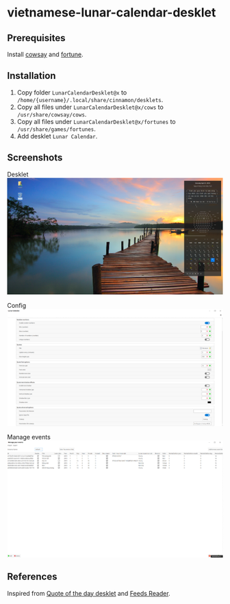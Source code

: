 # vietnamese-lunar-calendar-desklet

## Prerequisites
Install [cowsay](https://en.wikipedia.org/wiki/Cowsay) and [fortune](https://en.wikipedia.org/wiki/Fortune_(Unix)).

## Installation

1. Copy folder `LunarCalendarDesklet@x` to `/home/{username}/.local/share/cinnamon/desklets`.
2. Copy all files under `LunarCalendarDesklet@x/cows` to `/usr/share/cowsay/cows`.
3. Copy all files under `LunarCalendarDesklet@x/fortunes` to `/usr/share/games/fortunes`.
4. Add desklet `Lunar Calendar`.

## Screenshots

Desklet
![Desklet](./imgs/desklet.png)

Config
![Config](./imgs/config.png)

Manage events
![Manage events](./imgs/manage-event.png)

## References

Inspired from [Quote of the day desklet](https://cinnamon-spices.linuxmint.com/desklets/view/16) and [Feeds Reader](https://cinnamon-spices.linuxmint.com/applets/view/149).
